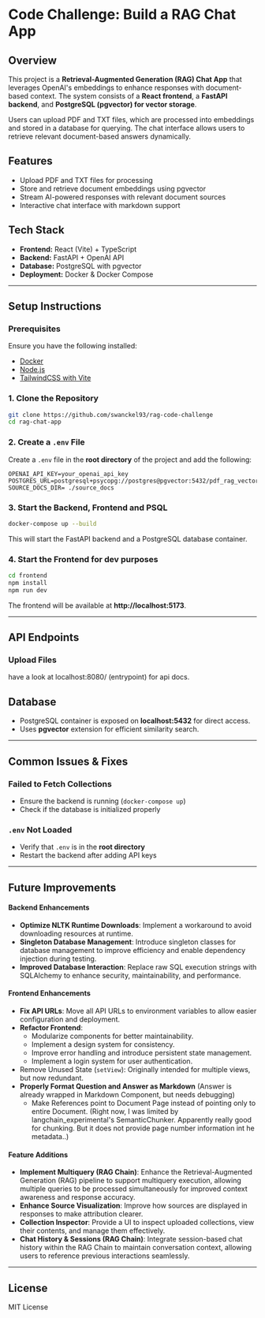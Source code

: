 # Code Challenge: Build a RAG Chat App

## Overview
This project is a **Retrieval-Augmented Generation (RAG) Chat App** that leverages OpenAI's embeddings to enhance responses with document-based context. The system consists of a **React frontend**, a **FastAPI backend**, and **PostgreSQL (pgvector) for vector storage**.

Users can upload PDF and TXT files, which are processed into embeddings and stored in a database for querying. The chat interface allows users to retrieve relevant document-based answers dynamically.

## Features
- Upload PDF and TXT files for processing
- Store and retrieve document embeddings using pgvector
- Stream AI-powered responses with relevant document sources
- Interactive chat interface with markdown support

## Tech Stack
- **Frontend:** React (Vite) + TypeScript
- **Backend:** FastAPI + OpenAI API
- **Database:** PostgreSQL with pgvector
- **Deployment:** Docker & Docker Compose

---

## Setup Instructions

### Prerequisites
Ensure you have the following installed:
- [Docker](https://www.docker.com/get-started)
- [Node.js](https://nodejs.org/) 
- [TailwindCSS with Vite](https://tailwindcss.com/docs/installation/using-vite)

### 1. Clone the Repository
```sh
git clone https://github.com/swanckel93/rag-code-challenge
cd rag-chat-app
```

### 2. Create a `.env` File
Create a `.env` file in the **root directory** of the project and add the following:
```env
OPENAI_API_KEY=your_openai_api_key
POSTGRES_URL=postgresql+psycopg://postgres@pgvector:5432/pdf_rag_vectors
SOURCE_DOCS_DIR= ./source_docs
```

### 3. Start the Backend, Frontend and PSQL
```sh
docker-compose up --build
```
This will start the FastAPI backend and a PostgreSQL database container.

### 4. Start the Frontend for dev purposes
```sh
cd frontend
npm install
npm run dev
```
The frontend will be available at **http://localhost:5173**.

---

## API Endpoints
### Upload Files
have a look at localhost:8080/ (entrypoint) for api docs.

## Database
- PostgreSQL container is exposed on **localhost:5432** for direct access.
- Uses **pgvector** extension for efficient similarity search.

---

## Common Issues & Fixes
### Failed to Fetch Collections
- Ensure the backend is running (`docker-compose up`)
- Check if the database is initialized properly

### `.env` Not Loaded
- Verify that `.env` is in the **root directory**
- Restart the backend after adding API keys

---

## Future Improvements  

#### Backend Enhancements  
- **Optimize NLTK Runtime Downloads**: Implement a workaround to avoid downloading resources at runtime.  
- **Singleton Database Management**: Introduce singleton classes for database management to improve efficiency and enable dependency injection during testing.  
- **Improved Database Interaction**: Replace raw SQL execution strings with SQLAlchemy to enhance security, maintainability, and performance.  

#### Frontend Enhancements  
- **Fix API URLs**: Move all API URLs to environment variables to allow easier configuration and deployment.  
- **Refactor Frontend**:  
  - Modularize components for better maintainability.  
  - Implement a design system for consistency.  
  - Improve error handling and introduce persistent state management.  
  - Implement a login system for user authentication.  
- Remove Unused State (`setView`): Originally intended for multiple views, but now redundant.  
- **Properly Format Question and Answer as Markdown** (Answer is already wrapped in Markdown Component, but needs debugging)
    - Make References point to Document Page instead of pointing only to entire Document. (Right now, I was limited by langchain_experimental's SemanticChunker. Apparently really good for chunking. But it does not provide page number information int he metadata..)

#### Feature Additions  
- **Implement Multiquery (RAG Chain)**: Enhance the Retrieval-Augmented Generation (RAG) pipeline to support multiquery execution, allowing multiple queries to be processed simultaneously for improved context awareness and response accuracy.  
- **Enhance Source Visualization**: Improve how sources are displayed in responses to make attribution clearer.  
- **Collection Inspector**: Provide a UI to inspect uploaded collections, view their contents, and manage them effectively.  
- **Chat History & Sessions (RAG Chain)**: Integrate session-based chat history within the RAG Chain to maintain conversation context, allowing users to reference previous interactions seamlessly.  


---

## License
MIT License

